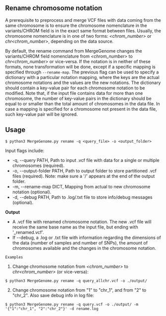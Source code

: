 ## Rename chromosome notation

A prerequisite to preprocess and merge VCF files with data coming from the same chromosome is to ensure the chromosome nomenclature in the variants/CHROM field is in the exact same format between files. Usually, the chromosome nomenclature is in one of two forms: *<chrom_number>* or *chr<chrom_number>*, depending on the data source.

By default, the rename command from MergeGenome changes the variants/CHROM field nomenclature from *<chrom_number>* to *chr<chrom_number>* or vice-versa. If the notation is in neither of these formats, none transformation will be done, except if a specific mapping is specified through `--rename-map`. The previous flag can be used to specify a dictionary with a particular notation mapping, where the keys are the actual chromosome notations and the values are the new notations. The dictionary should contain a key-value pair for each chromosome notation to be modified. Note that, if the input file contains data for more than one chromosome, the number of key-value pairs in the dictionary should be equal to or smaller than the total amount of chromosomes in the data file. In case a mapping is specified for a chromosome not present in the data file, such key-value pair will be ignored.

## Usage

```
$ python3 MergeGenome.py rename -q <query_file> -o <output_folder>
```

Input flags include:

* -q, --query PATH, Path to input .vcf file with data for a single or multiple chromosomes (required).
* -o, --output-folder PATH, Path to output folder to store partitioned .vcf files (required). Note: make sure a '/' appears at the end of the output folder.
* -m, --rename-map DICT, Mapping from actual to new chromosome notation (optional).
* -d, --debug PATH, Path to .log/.txt file to store info/debug messages (optional).

**Output**

* A .vcf file with renamed chromosome notation. The new .vcf file will receive the same base name as the input file, but ending with '_renamed.vcf'.
* If --debug, a .log or .txt file with information regarding the dimensions of the data (number of samples and number of SNPs), the amount of chromosomes available and the changes in the chromosome notation.

`Examples`

1. Change chromosome notation from *<chrom_number>* to *chr<chrom_number>* (or vice-versa):

```
$ python3 MergeGenome.py rename -q query_allchr.vcf -o ./output/
```

2. Change chromosome notation from "1" to "chr_1", and from "2" to "chr_2". Also save debug info in log file:

```
$ python3 MergeGenome.py rename -q query.vcf -o ./output/ -m '{"1":"chr_1", "2":"chr_2"}' -d rename.log
```